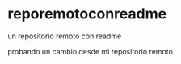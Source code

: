 # reporemotoconreadme
un repositorio remoto con readme

probando un cambio desde mi repositorio remoto


